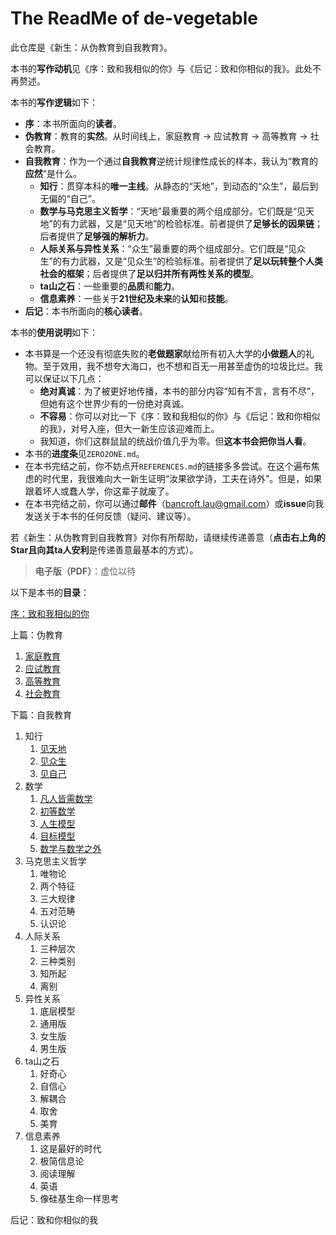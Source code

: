 # The ReadMe of de-vegetable

此仓库是《新生：从伪教育到自我教育》。

本书的**写作动机**见《序：致和我相似的你》与《后记：致和你相似的我》。此处不再赘述。

本书的**写作逻辑**如下：

- **序**：本书所面向的**读者**。
- **伪教育**：教育的**实然**。从时间线上，家庭教育 → 应试教育 → 高等教育 → 社会教育。
- **自我教育**：作为一个通过**自我教育**逆统计规律性成长的样本，我认为“教育的**应然**”是什么。
  - **知行**：贯穿本科的**唯一主线**。从静态的“天地”，到动态的“众生”，最后到无偏的“自己”。
  - **数学与马克思主义哲学**：“天地”最重要的两个组成部分。它们既是“见天地”的有力武器，又是“见天地”的检验标准。前者提供了**足够长的因果链**；后者提供了**足够强的解析力**。
  - **人际关系与异性关系**：“众生”最重要的两个组成部分。它们既是“见众生”的有力武器，又是“见众生”的检验标准。前者提供了**足以玩转整个人类社会的框架**；后者提供了**足以归并所有两性关系的模型**。
  - **ta山之石**：一些重要的**品质**和**能力**。
  - **信息素养**：一些关于**21世纪及未来**的**认知**和**技能**。
- **后记**：本书所面向的**核心读者**。

本书的**使用说明**如下：

- 本书算是一个还没有彻底失败的**老做题家**献给所有初入大学的**小做题人**的礼物。至于效用，我不想夸大海口，也不想和百无一用甚至虚伪的垃圾比烂。我可以保证以下几点：
  - **绝对真诚**：为了被更好地传播，本书的部分内容“知有不言，言有不尽”，但她有这个世界少有的一份绝对真诚。
  - **不容易**：你可以对比一下《序：致和我相似的你》与《后记：致和你相似的我》，对号入座，但大一新生应该迎难而上。
  - 我知道，你们这群鼠鼠的统战价值几乎为零。但**这本书会把你当人看**。
- 本书的**进度条**见`ZERO2ONE.md`。
- 在本书完结之前，你不妨点开`REFERENCES.md`的链接多多尝试。在这个遍布焦虑的时代里，我很难向大一新生证明“汝果欲学诗，工夫在诗外”。但是，如果跟着坏人或蠢人学，你这辈子就废了。
- 在本书完结之前，你可以通过**邮件**（bancroft.lau@gmail.com）或**issue**向我发送关于本书的任何反馈（疑问、建议等）。

若《新生：从伪教育到自我教育》对你有所帮助，请继续传递善意（**点击右上角的Star且向其ta人安利**是传递善意最基本的方式）。

> **电子版（PDF）**：虚位以待

以下是本书的**目录**：

[序：致和我相似的你](https://github.com/Anticorianderist/de-vegetable/blob/main/src/1-preface-to-you-like-me.md)

上篇：伪教育

1. [家庭教育](https://github.com/Anticorianderist/de-vegetable/blob/main/src/1-pseudo-educations/1-family-education.md)
2. [应试教育](https://github.com/Anticorianderist/de-vegetable/blob/main/src/1-pseudo-educations/2-exam-oriented-education.md)
3. [高等教育](https://github.com/Anticorianderist/de-vegetable/blob/main/src/1-pseudo-educations/3-higher-education.md)
4. [社会教育](https://github.com/Anticorianderist/de-vegetable/blob/main/src/1-pseudo-educations/4-social-education.md)

下篇：自我教育

1. 知行
   1. [见天地](https://github.com/Anticorianderist/de-vegetable/blob/main/src/2-self-educations/1-knowing-your-life/1-knowing-the-world.md)
   2. [见众生](https://github.com/Anticorianderist/de-vegetable/blob/main/src/2-self-educations/1-knowing-your-life/2-knowing-the-people.md)
   3. [见自己](https://github.com/Anticorianderist/de-vegetable/blob/main/src/2-self-educations/1-knowing-your-life/3-knowing-yourself.md)
2. 数学
   1. [凡人皆需数学](https://github.com/Anticorianderist/de-vegetable/blob/main/src/2-self-educations/2-math/1-everyone-needs-math.md)
   2. [初等数学](https://github.com/Anticorianderist/de-vegetable/blob/main/src/2-self-educations/2-math/2-elementary-math.md)
   3. [人生模型](https://github.com/Anticorianderist/de-vegetable/blob/main/src/2-self-educations/2-math/3-life-model.md)
   4. [目标模型](https://github.com/Anticorianderist/de-vegetable/blob/main/src/2-self-educations/2-math/4-goal-model.md)
   5. [数学与数学之外](https://github.com/Anticorianderist/de-vegetable/blob/main/src/2-self-educations/2-math/5-math-and-beyond.md)
3. 马克思主义哲学
   1. 唯物论
   2. 两个特征
   3. 三大规律
   4. 五对范畴
   5. 认识论
4. 人际关系
   1. 三种层次
   2. 三种类别
   3. 知所起
   4. 离别
5. 异性关系
   1. 底层模型
   2. 通用版
   3. 女生版
   4. 男生版
6. ta山之石
   1. 好奇心
   2. 自信心
   3. 解耦合
   4. 取舍
   5. 美育
7. 信息素养
   1. 这是最好的时代
   2. 极简信息论
   3. 阅读理解
   4. 英语
   5. 像硅基生命一样思考

后记：致和你相似的我